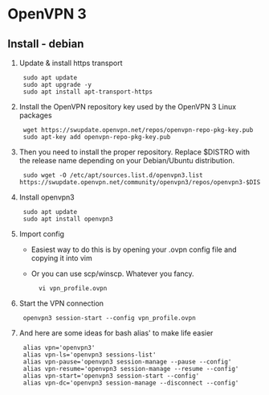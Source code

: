 # OpenVPN 3

## Install - debian

1. Update & install https transport

        sudo apt update
        sudo apt upgrade -y 
        sudo apt install apt-transport-https

2. Install the OpenVPN repository key used by the OpenVPN 3 Linux packages 

        wget https://swupdate.openvpn.net/repos/openvpn-repo-pkg-key.pub
        sudo apt-key add openvpn-repo-pkg-key.pub

3. Then you need to install the proper repository. Replace $DISTRO with the release name depending on your Debian/Ubuntu distribution.

        sudo wget -O /etc/apt/sources.list.d/openvpn3.list https://swupdate.openvpn.net/community/openvpn3/repos/openvpn3-$DISTRO.list
          
4. Install openvpn3

        sudo apt update
        sudo apt install openvpn3

5. Import config
    - Easiest way to do this is by opening your .ovpn config file and copying it into vim
    - Or you can use scp/winscp. Whatever you fancy.

            vi vpn_profile.ovpn

6. Start the VPN connection

        openvpn3 session-start --config vpn_profile.ovpn

7. And here are some ideas for bash alias' to make life easier
        
        alias vpn='openvpn3'
        alias vpn-ls='openvpn3 sessions-list'
        alias vpn-pause='openvpn3 session-manage --pause --config'
        alias vpn-resume='openvpn3 session-manage --resume --config'
        alias vpn-start='openvpn3 session-start --config'
        alias vpn-dc='openvpn3 session-manage --disconnect --config'
